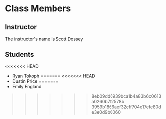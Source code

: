# Class Members

## Instructor

The instructor's name is Scott Dossey

## Students

<<<<<<< HEAD
* Ryan Tokoph
=======
<<<<<<< HEAD
* Dustin Price
=======
* Emily England
>>>>>>> 8eb09dd6939bca1b4a83b6c0613a0260b7f2578b
>>>>>>> 3959b1866aef32cff704e17efe80de3e0d9b0060
